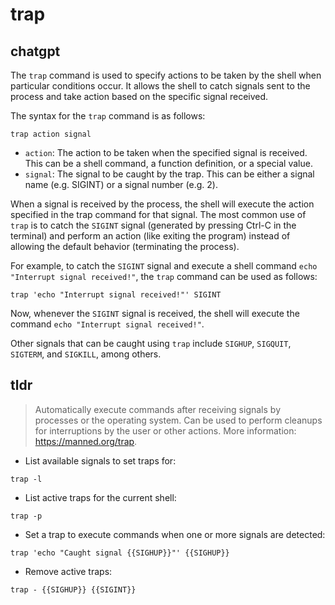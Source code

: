 # trap 
## chatgpt 
The `trap` command is used to specify actions to be taken by the shell when particular conditions occur. It allows the shell to catch signals sent to the process and take action based on the specific signal received. 

The syntax for the `trap` command is as follows:

```
trap action signal
```

- `action`: The action to be taken when the specified signal is received. This can be a shell command, a function definition, or a special value.
- `signal`: The signal to be caught by the trap. This can be either a signal name (e.g. SIGINT) or a signal number (e.g. 2).

When a signal is received by the process, the shell will execute the action specified in the trap command for that signal. The most common use of `trap` is to catch the `SIGINT` signal (generated by pressing Ctrl-C in the terminal) and perform an action (like exiting the program) instead of allowing the default behavior (terminating the process).

For example, to catch the `SIGINT` signal and execute a shell command `echo "Interrupt signal received!"`, the `trap` command can be used as follows:

```
trap 'echo "Interrupt signal received!"' SIGINT
```

Now, whenever the `SIGINT` signal is received, the shell will execute the command `echo "Interrupt signal received!"`.

Other signals that can be caught using `trap` include `SIGHUP`, `SIGQUIT`, `SIGTERM`, and `SIGKILL`, among others. 

## tldr 
 
> Automatically execute commands after receiving signals by processes or the operating system.
> Can be used to perform cleanups for interruptions by the user or other actions.
> More information: <https://manned.org/trap>.

- List available signals to set traps for:

`trap -l`

- List active traps for the current shell:

`trap -p`

- Set a trap to execute commands when one or more signals are detected:

`trap 'echo "Caught signal {{SIGHUP}}"' {{SIGHUP}}`

- Remove active traps:

`trap - {{SIGHUP}} {{SIGINT}}`
